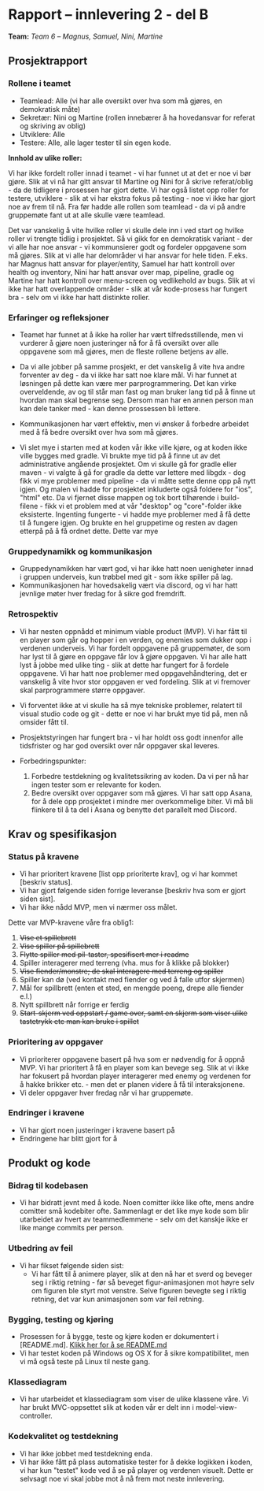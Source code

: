 # Rapport – innlevering 2 - del B
**Team:** *Team 6* – *Magnus, Samuel, Nini, Martine*

## Prosjektrapport

### Rollene i teamet
- Teamlead: Alle (vi har alle oversikt over hva som må gjøres, en demokratisk måte)
- Sekretær: Nini og Martine (rollen innebærer å ha hovedansvar for referat og skriving av oblig)
- Utviklere: Alle
- Testere: Alle, alle lager tester til sin egen kode.

**Innhold av ulike roller:**

Vi har ikke fordelt roller innad i teamet - vi har funnet ut at det er noe vi bør gjøre. Slik at vi nå har gitt ansvar til Martine og Nini for å skrive referat/oblig - da de tidligere i prosessen har gjort dette. Vi har også listet opp roller for testere, utviklere - slik at vi har ekstra fokus på testing - noe vi ikke har gjort noe av frem til nå. Fra før hadde alle rollen som teamlead - da vi på andre gruppemøte fant ut at alle skulle være teamlead. 

Det var vanskelig å vite hvilke roller vi skulle dele inn i ved start og hvilke roller vi trengte tidlig i prosjektet. Så vi gikk for en demokratisk variant - der vi alle har noe ansvar - vi kommunsierer godt og fordeler oppgavene som må gjøres. 
Slik at vi alle har delområder vi har ansvar for hele tiden. F.eks. har Magnus hatt ansvar for player/entity, Samuel har hatt kontroll over health og inventory, Nini har hatt ansvar over map, pipeline, gradle og Martine har hatt kontroll over menu-screen og vedlikehold av bugs. Slik at vi ikke har hatt overlappende områder - slik at vår kode-prosess har fungert bra - selv om vi ikke har hatt distinkte roller. 


### Erfaringer og refleksjoner
- Teamet har funnet at å ikke ha roller har vært tilfredsstillende, men vi vurderer å gjøre noen justeringer nå for å få oversikt over alle oppgavene som må gjøres, men de fleste rollene betjens av alle. 

- Da vi alle jobber på samme prosjekt, er det vanskelig å vite hva andre forventer av deg - da vi ikke har satt noe klare mål. Vi har funnet at løsningen på dette kan være mer parprogrammering. Det kan virke overveldende, av og til står man fast og  man bruker lang tid på å finne ut hvordan man skal begrense seg. Dersom man har en annen person man kan dele tanker med - kan denne prossessen bli lettere. 

- Kommunikasjonen har vært effektiv, men vi ønsker å forbedre arbeidet med å få bedre oversikt over hva som må gjøres.
- Vi slet mye i starten med at koden vår ikke ville kjøre, og at koden ikke ville bygges med gradle. Vi brukte mye tid på å finne ut av det administrative angående prosjektet. Om vi skulle gå for gradle eller maven - vi valgte å gå for gradle da dette var lettere med libgdx - dog fikk vi mye problemer med pipeline - da vi måtte sette denne opp på nytt igjen. Og malen vi hadde for prosjektet inkluderte også foldere for "ios", "html" etc. Da vi fjernet disse mappen og tok bort tilhørende i build-filene - fikk vi et problem med at vår "desktop" og "core"-folder ikke eksisterte. Ingenting fungerte - vi hadde mye problemer med å få dette til å fungere igjen. Og brukte en hel gruppetime og resten av dagen etterpå på å få ordnet dette. Dette var mye

### Gruppedynamikk og kommunikasjon
- Gruppedynamikken har vært god, vi har ikke hatt noen uenigheter innad i gruppen underveis, kun trøbbel med git - som ikke spiller på lag. 
- Kommunikasjonen har hovedsakelig vært via discord, og vi har hatt jevnlige møter hver fredag for å sikre god fremdrift.

### Retrospektiv
- Vi har nesten oppnådd et minimum viable product (MVP). Vi har fått til en player som går og hopper i en verden, og enemies som dukker opp i verdenen underveis. Vi har fordelt oppgavene på gruppemøter, de som har lyst til å gjøre en oppgave får lov å gjøre oppgaven. Vi har alle hatt lyst å jobbe med ulike ting - slik at dette har fungert for å fordele oppgavene. Vi har hatt noe problemer med oppgavehåndtering, det er vanskelig å vite hvor stor oppgaven er ved fordeling. Slik at vi fremover skal parprogrammere større oppgaver. 

- Vi forventet ikke at vi skulle ha så mye tekniske problemer, relatert til visual studio code og git - dette er noe vi har brukt mye tid på, men nå omsider fått til. 

- Prosjektstyringen har fungert bra - vi har holdt oss godt innenfor alle tidsfrister og har god oversikt over når oppgaver skal leveres. 


- Forbedringspunkter: 
  1. Forbedre testdekning og kvalitetssikring av koden. Da vi per nå har ingen tester som er relevante for koden.
  2. Bedre oversikt over oppgaver som må gjøres. Vi har satt opp Asana, for å dele opp prosjektet i mindre mer overkommelige biter. Vi må bli flinkere til å ta del i Asana og benytte det parallelt med Discord.

## Krav og spesifikasjon

### Status på kravene
- Vi har prioritert kravene [list opp prioriterte krav], og vi har kommet [beskriv status].
- Vi har gjort følgende siden forrige leveranse [beskriv hva som er gjort siden sist].
- Vi har ikke nådd MVP, men vi nærmer oss målet.

Dette var MVP-kravene våre fra oblig1: 
1. ~~Vise et spillebrett~~
2. ~~Vise spiller på spillebrett~~
3. ~~Flytte spiller med pil-taster, spesifisert mer i readme~~
4. Spiller interagerer med terreng (vha. mus for å klikke på blokker)
5. ~~Vise fiender/monstre; de skal interagere med terreng og spiller~~
6. Spiller kan dø (ved kontakt med fiender og ved å falle utfor skjermen)
7. Mål for spillbrett (enten et sted, en mengde poeng, drepe alle fiender e.l.)
8. Nytt spillbrett når forrige er ferdig
9. ~~Start-skjerm ved oppstart / game over, samt en skjerm som viser ulike tastetrykk etc man kan bruke i spillet~~

### Prioritering av oppgaver
- Vi prioriterer oppgavene basert på hva som er nødvendig for å oppnå MVP. Vi har prioritert å få en player som kan bevege seg. Slik at vi ikke har fokusert på hvordan player interagerer med enemy og verdenen for å hakke brikker etc. - men det er planen videre å få til interaksjonene.
- Vi deler oppgaver hver fredag når vi har gruppemøte. 

### Endringer i kravene
- Vi har gjort noen justeringer i kravene basert på 
- Endringene har blitt gjort for å 

## Produkt og kode

### Bidrag til kodebasen
- Vi har bidratt jevnt med å kode. Noen comitter ikke like ofte, mens andre comitter små kodebiter ofte. Sammenlagt er det like mye kode som blir utarbeidet av hvert av teammedlemmene - selv om det kanskje ikke er like mange commits per person.

### Utbedring av feil
- Vi har fikset følgende siden sist:
  - Vi har fått til å animere player, slik at den nå har et sverd og beveger seg i riktig retning - før så beveget figur-animasjonen mot høyre selv om figuren ble styrt mot venstre. Selve figuren bevegte seg i riktig retning, det var kun animasjonen som var feil retning. 

### Bygging, testing og kjøring
- Prosessen for å bygge, teste og kjøre koden er dokumentert i [README.md]. [Klikk her for å se README.md](../README.md)
- Vi har testet koden på Windows og OS X for å sikre kompatibilitet, men vi må også teste på Linux til neste gang.

### Klassediagram
- Vi har utarbeidet et klassediagram som viser de ulike klassene våre. Vi har brukt MVC-oppsettet slik at koden vår er delt inn i model-view-controller.

### Kodekvalitet og testdekning
- Vi har ikke jobbet med testdekning enda.
- Vi har ikke fått på plass automatiske tester for å dekke logikken i koden, vi har kun "testet" kode ved å se på player og verdenen visuelt. Dette er selvsagt noe vi skal jobbe mot å nå frem mot neste innlevering. 

